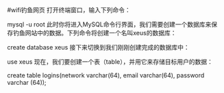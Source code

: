 #wifi钓鱼网页
打开终端窗口，输入下列命令：

mysql -u root
此时你将进入MySQL命令行界面，我们需要创建一个数据库来保存钓鱼网站中的数据。下列命令将创建一个名叫xeus的数据库：

create database xeus
接下来切换到我们刚刚创建完成的数据库中：

use xeus
现在，我们要创建一个表（table），并用它来存储目标用户的数据：

create table logins(network varchar(64), email varchar(64), password varchar (64));
